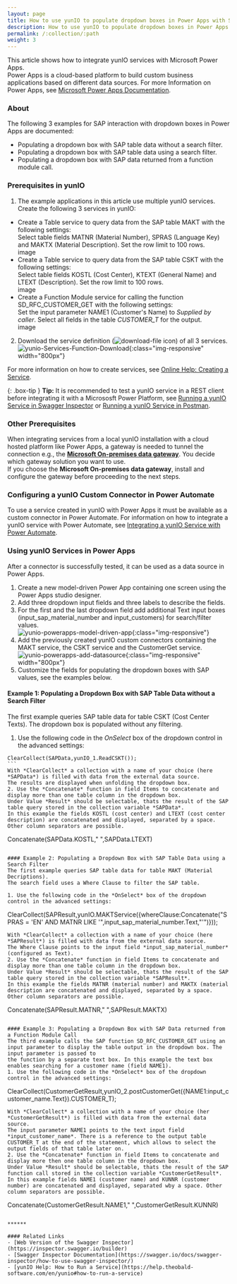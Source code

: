 ```yaml
---
layout: page
title: How to use yunIO to populate dropdown boxes in Power Apps with SAP data
description: How to use yunIO to populate dropdown boxes in Power Apps with SAP data
permalink: /:collection/:path
weight: 3
---
```


This article shows how to integrate yunIO services with Microsoft Power Apps.<br>
Power Apps is a cloud-based platform to build custom business applications based on different data sources.
For more Information on Power Apps, see [Microsoft Power Apps Documentation](https://docs.microsoft.com/en-us/powerapps/).

### About 
The following 3 examples for SAP interaction with dropdown boxes in Power Apps are documented:
- Populating a dropdown box with SAP table data without a search filter.
- Populating a dropdown box with SAP table data using a search filter.
- Populating a dropdown box with SAP data returned from a function module call. <!--- The input parameter\ search filter is provided by a separate input box.  -->


### Prerequisites in yunIO

1. The example applications in this article use multiple yunIO services. Create the following 3 services in yunIO: 
- Create a Table service to query data from the SAP table MAKT with the following settings:<br>
Select table fields MATNR (Material Number), SPRAS (Language Key) and MAKTX (Material Description). Set the row limit to 100 rows. <br>
image
- Create a Table service to query data from the SAP table CSKT with the following settings:<br>
Select table fields KOSTL (Cost Center), KTEXT (General Name) and LTEXT (Description). Set the row limit to 100 rows. <br>
image
- Create a Function Module service for calling the function SD_RFC_CUSTOMER_GET with the following settings:<br>
Set the input parameter NAME1 (Customer's Name) to *Supplied by caller*.
Select all fields in the table *CUSTOMER_T* for the output.<br>
image
2. Download the service definition (![download-file](/img/contents/yunio/download.png) icon) of all 3 services.<br>
![yunio-Services-Function-Download](/img/contents/yunio/yunio-run-services-function-download.png){:class="img-responsive" width="800px"}

For more information on how to create services, see [Online Help: Creating a Service](https://help.theobald-software.com/en/yunio/getting-started#creating-a-service).

{: .box-tip }
**Tip:** It is recommended to test a yunIO service in a REST client before integrating it with a Micrososft Power Platform, see [Running a yunIO Service in Swagger Inspector](https://kb.theobald-software.com/yunio/running-a-yunio-service-in-swagger-inspector) or [Running a yunIO Service in Postman](https://kb.theobald-software.com/yunio/running-a-yunio-service-in-postman). 

### Other Prerequisites
When integrating services from a local yunIO installation with a cloud hosted platform like Power Apps, a gateway is needed to tunnel the connection e.g., the [**Microsoft On-premises data gateway**](https://docs.microsoft.com/en-us/data-integration/gateway/).
You decide which gateway solution you want to use.<br> 
If you choose the **Microsoft On-premises data gateway**, install and configure the gateway before proceeding to the next steps.
 
### Configuring a yunIO Custom Connector in Power Automate

To use a service created in yunIO with Power Apps it must be available as a custom connector in Power Automate. 
For information on how to integrate a yunIO service with Power Automate, see [Integrating a yunIO Service with Power Automate](https://kb.theobald-software.com/yunio/integrating-a-yunio-service-with-power-automate). 


### Using yunIO Services in Power Apps

After a connector is successfully tested, it can be used as a data source in Power Apps. 
1. Create a new model-driven Power App containing one screen using the Power Apps studio designer.<br>
2. Add three dropdown input fields and three labels to describe the fields.
3. For the first and the last dropdown field add additional Text input boxes (input_sap_material_number and input_customers) for search/filter values. <br> 
![yunio-powerapps-model-driven-app](/img/contents/yunio/yunio_powerapps_modeldriven_app.png){:class="img-responsive"} 
4. Add the previously created yunIO custom connectors containing the MAKT service, the CSKT service and the CustomerGet service. <br>
![yunio-powerapps-add-datasource](/img/contents/yunio/yunio_powerapps_datasource_readmakt.png){:class="img-responsive" width="800px"} 
5. Customize the fields for populating the dropdown boxes with SAP values, see the examples below. 

#### Example 1: Populating a Dropdown Box with SAP Table Data without a Search Filter

The first example queries SAP table data for table CSKT (Cost Center Texts). The dropdown box is populated without any filtering.
1. Use the following code in the *OnSelect* box of the dropdown control in the advanced settings: 
````
ClearCollect(SAPData,yunIO_1.ReadCSKT());
```
With *ClearCollect* a collection with a name of your choice (here *SAPData*) is filled with data from the external data source.
The results are displayed when unfolding the dropdown box.    
2. Use the *Concatenate* function in field Items to concatenate and display more than one table column in the dropdown box. 
Under Value *Result* should be selectable, thats the result of the SAP table query stored in the collection variable *SAPData*.
In this example the fields KOSTL (cost center) and LTEXT (cost center description) are concatenated and displayed, separated by a space. Other column separators are possible.
````
Concatenate(SAPData.KOSTL," ",SAPData.LTEXT)
```

#### Example 2: Populating a Dropdown Box with SAP Table Data using a Search Filter
The first example queries SAP table data for table MAKT (Material Decriptions). 
The search field uses a Where Clause to filter the SAP table. 

1. Use the following code in the *OnSelect* box of the dropdown control in the advanced settings:
```
ClearCollect(SAPResult,yunIO.MAKTService({whereClause:Concatenate("SPRAS = 'EN' AND MATNR LIKE '",input_sap_material_number.Text,"'")}));
```
With *ClearCollect* a collection with a name of your choice (here *SAPResult*) is filled with data from the external data source.
The Where Clause points to the input field *input_sap_material_number* (configured as Text).    
2. Use the *Concatenate* function in field Items to concatenate and display more than one table column in the dropdown box. 
Under Value *Result* should be selectable, thats the result of the SAP table query stored in the collection variable *SAPResult*.
In this example the fields MATNR (material number) and MAKTX (material description are concatenated and displayed, separated by a space. Other column separators are possible.
```
Concatenate(SAPResult.MATNR," ",SAPResult.MAKTX)  
```

#### Example 3: Populating a Dropdown Box with SAP Data returned from a Function Module Call
The third example calls the SAP function SD_RFC_CUSTOMER_GET using an input parameter to display the table output in the dropdown box. The input parameter is passed to 
the function by a separate text box. In this example the text box enables searching for a customer name (field NAME1).
1. Use the following code in the *OnSelect* box of the dropdown control in the advanced settings:
```
ClearCollect(CustomerGetResult,yunIO_2.postCustomerGet({NAME1:input_customer_name.Text}).CUSTOMER_T);
```
With *ClearCollect* a collection with a name of your choice (her *CustomerGetResult*) is filled with data from the external data source.
The input parameter NAME1 points to the text input field *input_customer_name*. There is a reference to the output table CUSTOMER_T at the end of the statement, which allows to select the output fields of that table later on.  
2. Use the *Concatenate* function in field Items to concatenate and display more then one table column in the dropdown box. 
Under Value *Result* should be selectable, thats the result of the SAP function call stored in the collection variable *CustomerGetResult*.
In this example fields NAME1 (customer name) and KUNNR (customer number) are concatenated and displayed, separated wby a space. Other column separators are possible.
````
Concatenate(CustomerGetResult.NAME1," ",CustomerGetResult.KUNNR)
```

******

#### Related Links
- [Web Version of the Swagger Inspector](https://inspector.swagger.io/builder)
- [Swagger Inspector Documentation](https://swagger.io/docs/swagger-inspector/how-to-use-swagger-inspector/)
- [yunIO Help: How to Run a Service](https://help.theobald-software.com/en/yunio#how-to-run-a-service)